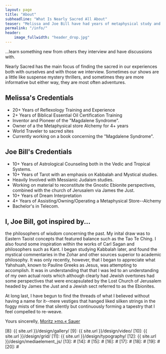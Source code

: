 ```yaml
---
layout: page
title: "About"
subheadline: "What Is Nearly Sacred All About"
teaser: "Melissa and Joe Bill have had years of metaphysical study and experiences. Nearly sacred is an effort to share some of their knowledge and with a little luck...  "
permalink: "/info/"
header:
    image_fullwidth: "header_drop.jpg"
---
```

...learn something new from others they interview and have discussions with.

Nearly Sacred has the main focus of finding the sacred in our experiences both with ourselves and with those we interview. Sometimes our shows are a little like suspense mystery thrillers, and sometimes they are more informative but either way, they are most often adventures. 


## Melissa's Credentials

* 20+ Years of Reflexology Training and Experience
* 2+ Years of Biblical Essential Oil Certification Training
* Inventor and Pioneer of the "Magdalene Syndrome".
* Owner of a the Metaphysical store Alchemy for 4+ years
* World Traveler to sacred sites
* Currently working on a book concerning the "Magdalene Syndrome".

## Joe Bill's Credentials

* 10+ Years of Astrological Counseling both in the Vedic and Tropical Systems.
* 10+ Years of Tarot with an emphasis on Kabbalah and Mystical studies.
* Heavily Involved with Messianic Judaism studies.
* Working on material to reconstitute the Gnostic Ebionite perspectives, combined with the church of Jerusalem via James the Just.
* 10+ Years of Dream Interpretation
* 4+ Years of Assisting/Owning/Operating a Metaphysical Store--Alchemy
* Bachelor's in Telecom.



## I, Joe Bill, got inspired by...

the philosophers of wisdom concerning the past. My inital draw was to Eastern Taoist concepts that featured balance such as the Tao Te Ching. I also found some
inspiration within the works of Carl Sagan and philosophers such as Kant. I began studying Kabbalah later, and found the mystical commentaries in the Zohar and other sources superior to academic philosophy. It was only recently, however,
that I began to appreciate what Yahshuah, known to Pauline Greeks as Jesus, was attempting to accomplish. It was in understanding that that I was led to an understanding of my own actual roots which although clearly had Jewish overtones had some perspectives that were encapsulated by the Lost Church of Jerusalem headed by James the Just and a Jewish sect referred to as the Ebionites.

At long last, I have begun to find the threads of what I believed without having a name for it--mere vestiges that hanged liked silken strings in the foggy mists of time that silently but continuously forming a tapestry that I feel compelled to re-weave. 

  

Yours sincerelly, [Moritz »mo.« Sauer][7]


 [1]: http://mademistakes.com/about/
 [2]: http://mademistakes.com/work/jekyll-themes/
 [3]: http://automattic.com/
 [4]: http://alistapart.com/
 [5]: http://www.smashingmagazine.com/
 [6]: https://github.com/
 [7]: http://sauer.io
 [8]: {{ site.url }}/design/gallery/
 [9]: {{ site.url }}/design/video/
 [10]: {{ site.url }}/design/grid/
 [11]: {{ site.url }}/design/typography/
 [12]: {{ site.url }}/design/mediaelement_js/
 [13]: #
 [14]: #
 [15]: #
 [16]: #
 [17]: #
 [18]: #
 [19]: #
 [20]: #
